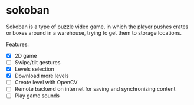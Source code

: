 # sokoban

Sokoban is a type of puzzle video game, in which the player pushes crates or boxes around in a warehouse, trying to get them to storage locations.

Features:

- [x] 2D game
- [ ] Swipe/tilt gestures
- [x] Levels selection
- [x] Download more levels
- [ ] Create level with OpenCV
- [ ] Remote backend on internet for saving and synchronizing content
- [ ] Play game sounds
